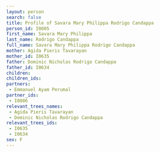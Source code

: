 ```yaml
---
layout: person
search: false
title: Profile of Savara Mary Philippa Rodrigo Candappa
person_id: I0805
first_name: Savara Mary Philippa
last_name: Rodrigo Candappa
full_name: Savara Mary Philippa Rodrigo Candappa
mother: Agida Pieris Tavarayan
mother_id: I0635
father: Dominic Nicholas Rodrigo Candappa
father_id: I0634
children:
children_ids:
partners:
 - Emmanuel Ayam Perumal
partner_ids:
 - I0806
relevant_trees_names:
 - Agida Pieris Tavarayan
 - Dominic Nicholas Rodrigo Candappa
relevant_trees_ids:
 - I0635
 - I0634
sex: F
---
```


